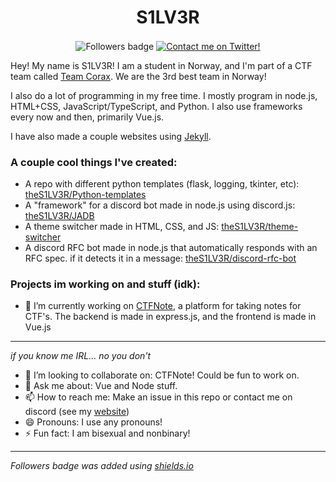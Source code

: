 <p align="center">
<!--   <img src="https://gravatar.com/avatar/708126e718f81d89e6daffba2b153c72.png?size=256&d=retro" align="center"/> -->
  <h1 align="center">S1LV3R</h1>
  <p align="center">
    <img alt="Followers badge" src="https://img.shields.io/github/followers/theS1LV3R?label=Followers&style=flat" align="center"/>
    <a href="https://twitter.com/theS1LV3R" align="center"><img alt="Contact me on Twitter!" src="https://img.shields.io/twitter/follow/theS1LV3R?color=55acee&logo=twitter&style=plastic" align="center"></a>
  </p>
</p>

Hey! My name is S1LV3R! I am a student in Norway, and I'm part of a CTF team called [Team Corax](https://corax.team). We are the 3rd best team in Norway!

I also do a lot of programming in my free time. I mostly program in node.js, HTML+CSS, JavaScript/TypeScript, and Python. I also use frameworks every now and then, primarily Vue.js.

I have also made a couple websites using [Jekyll](https://jekyllrb.com/).

### A couple cool things I've created:

- A repo with different python templates (flask, logging, tkinter, etc): [theS1LV3R/Python-templates](https://github.com/theS1LV3R/Python-templates)
- A "framework" for a discord bot made in node.js using discord.js: [theS1LV3R/JADB](https://github.com/theS1LV3R/JADB)
- A theme switcher made in HTML, CSS, and JS: [theS1LV3R/theme-switcher](https://github.com/theS1LV3R/theme-switcher)
- A discord RFC bot made in node.js that automatically responds with an RFC spec. if it detects it in a message: [theS1LV3R/discord-rfc-bot](https://github.com/theS1LV3R/discord-rfc-bot)

### Projects im working on and stuff (idk):

- 🔭 I’m currently working on [CTFNote](https://github.com/CTFNote), a platform for taking notes for CTF's. The backend is made in express.js, and the frontend is made in Vue.js


<!-- **theS1LV3R/theS1LV3R** is a ✨ _special_ ✨ repository because its `README.md` (this file) appears on your GitHub profile. -->

---

*if you know me IRL... no you don't*

- 👯 I’m looking to collaborate on: CTFNote! Could be fun to work on.
- 💬 Ask me about: Vue and Node stuff.
- 📫 How to reach me: Make an issue in this repo or contact me on discord (see my [website](https://s1lv3r.codes))
- 😄 Pronouns: I use any pronouns!
- ⚡ Fun fact: I am bisexual and nonbinary!

----

*Followers badge was added using [shields.io](https://shields.io)*
